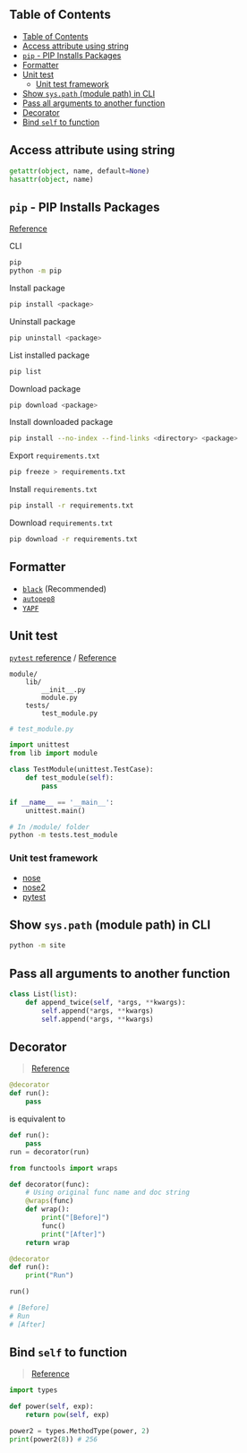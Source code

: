 ## Table of Contents

- [Table of Contents](#table-of-contents)
- [Access attribute using string](#access-attribute-using-string)
- [`pip` - PIP Installs Packages](#pip---pip-installs-packages)
- [Formatter](#formatter)
- [Unit test](#unit-test)
  - [Unit test framework](#unit-test-framework)
- [Show `sys.path` (module path) in CLI](#show-syspath-module-path-in-cli)
- [Pass all arguments to another function](#pass-all-arguments-to-another-function)
- [Decorator](#decorator)
- [Bind `self` to function](#bind-self-to-function)

## Access attribute using string

```python
getattr(object, name, default=None)
hasattr(object, name)
```

## `pip` - PIP Installs Packages

[Reference](https://pip.pypa.io/en/stable/)

CLI
```bash
pip
python -m pip
```

Install package
```bash
pip install <package>
```

Uninstall package
```bash
pip uninstall <package>
```

List installed package
```bash
pip list
```

Download package
```bash
pip download <package>
```

Install downloaded package
```bash
pip install --no-index --find-links <directory> <package>
```

Export `requirements.txt`
```bash
pip freeze > requirements.txt
```

Install `requirements.txt`
```bash
pip install -r requirements.txt
```

Download `requirements.txt`
```bash
pip download -r requirements.txt
```

## Formatter

- [`black`](https://github.com/psf/black) (Recommended)
- [`autopep8`](https://github.com/hhatto/autopep8)
- [`YAPF`](https://github.com/google/yapf)

## Unit test

[`pytest` reference](https://pytest.readthedocs.io/en/latest/goodpractices.html) / [Reference](https://docs.python.org/3/library/unittest.html)

```
module/
    lib/
        __init__.py
        module.py
    tests/
        test_module.py
```

```python
# test_module.py

import unittest
from lib import module

class TestModule(unittest.TestCase):
    def test_module(self):
        pass

if __name__ == '__main__':
    unittest.main()
```

```bash
# In /module/ folder
python -m tests.test_module
```

### Unit test framework

- [nose](https://nose.readthedocs.org/en/latest/)
- [nose2](https://docs.nose2.io/en/latest/)
- [pytest](https://pytest.readthedocs.io/en/latest/contents.html)

## Show `sys.path` (module path) in CLI

```bash
python -m site
```

## Pass all arguments to another function

```py
class List(list):
    def append_twice(self, *args, **kwargs):
        self.append(*args, **kwargs)
        self.append(*args, **kwargs)
```

## Decorator

> [Reference](https://www.python.org/dev/peps/pep-0318/)

```py
@decorator
def run():
    pass
```

is equivalent to

```py
def run():
    pass
run = decorator(run)
```

```py
from functools import wraps

def decorator(func):
    # Using original func name and doc string
    @wraps(func)
    def wrap():
        print("[Before]")
        func()
        print("[After]")
    return wrap

@decorator
def run():
    print("Run")

run()

# [Before]
# Run
# [After]
```

## Bind `self` to function

> [Reference](https://docs.python.org/3/howto/descriptor.html#functions-and-methods)

```py
import types

def power(self, exp):
    return pow(self, exp)

power2 = types.MethodType(power, 2)
print(power2(8)) # 256
```
